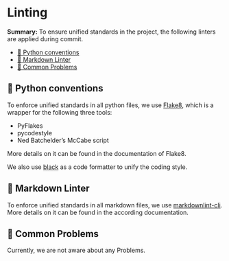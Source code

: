 # Linting

**Summary:** To ensure unified standards in the project, the following linters are applied during commit.

- [🐍 Python conventions](#-python-conventions)
- [💬 Markdown Linter](#-markdown-linter)
- [🚨 Common Problems](#-common-problems)

## 🐍 Python conventions

To enforce unified standards in all python files, we use [Flake8](https://pypi.org/project/flake8/), which is a wrapper for the following three tools:

- PyFlakes
- pycodestyle
- Ned Batchelder’s McCabe script

More details on it can be found in the documentation of Flake8.

We also use [black](https://github.com/psf/black) as a code formatter to unify the coding style.

## 💬 Markdown Linter

To enforce unified standards in all markdown files, we use [markdownlint-cli](https://github.com/igorshubovych/markdownlint-cli). More details on it can be found in the according documentation.

## 🚨 Common Problems

Currently, we are not aware about any Problems.
